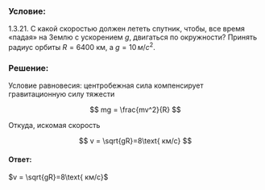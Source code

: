 ###  Условие:

$1.3.21$. С какой скоростью должен лететь спутник, чтобы, все время «падая» на Землю с ускорением $g$, двигаться по окружности? Принять радиус орбиты $R = 6400 \text{ км, }$ а $g = 10 \,м/с^2.$

###  Решение:

Условие равновесия: центробежная сила компенсирует гравитационную силу тяжести

$$
mg = \frac{mv^2}{R}
$$

Откуда, искомая скорость

$$
v = \sqrt{gR}=8\text{ км/c}
$$

####  Ответ:

$v = \sqrt{gR}=8\text{ км/c}$